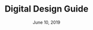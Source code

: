 ---
date: June 10, 2019
title: Digital Design Guide
company: Mutual of Omaha
link: http://design.mutualofomaha.com/digital/
image: images/systems/mutual-omaha.jpg
description: The Digital Design System is a central repository where we house reusable UI elements, high-quality, tested code, and guidelines and UX patterns for a consistent user experience.

---
